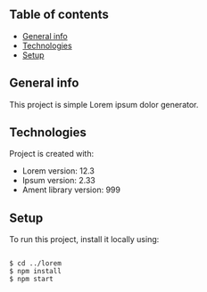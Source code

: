 ## Table of contents

* [General info](#general-info)
* [Technologies](#technologies)
* [Setup](#setup)


## General info
This project is simple Lorem ipsum dolor generator.


## Technologies
Project is created with:
* Lorem version: 12.3
* Ipsum version: 2.33
* Ament library version: 999


## Setup
To run this project, install it locally using:

```

$ cd ../lorem
$ npm install
$ npm start
```
